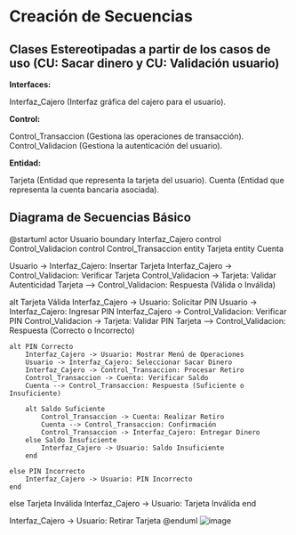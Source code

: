 # Creación de Secuencias
## Clases Estereotipadas a partir de los casos de uso (CU: Sacar dinero y CU: Validación usuario)
**Interfaces:**

Interfaz_Cajero (Interfaz gráfica del cajero para el usuario).

**Control:**

Control_Transaccion (Gestiona las operaciones de transacción).
Control_Validacion (Gestiona la autenticación del usuario).

**Entidad:**

Tarjeta (Entidad que representa la tarjeta del usuario).
Cuenta (Entidad que representa la cuenta bancaria asociada).

## Diagrama de Secuencias Básico
@startuml
actor Usuario
boundary Interfaz_Cajero
control Control_Validacion
control Control_Transaccion
entity Tarjeta
entity Cuenta

Usuario -> Interfaz_Cajero: Insertar Tarjeta
Interfaz_Cajero -> Control_Validacion: Verificar Tarjeta
Control_Validacion -> Tarjeta: Validar Autenticidad
Tarjeta --> Control_Validacion: Respuesta (Válida o Inválida)

alt Tarjeta Válida
    Interfaz_Cajero -> Usuario: Solicitar PIN
    Usuario -> Interfaz_Cajero: Ingresar PIN
    Interfaz_Cajero -> Control_Validacion: Verificar PIN
    Control_Validacion -> Tarjeta: Validar PIN
    Tarjeta --> Control_Validacion: Respuesta (Correcto o Incorrecto)
    
    alt PIN Correcto
        Interfaz_Cajero -> Usuario: Mostrar Menú de Operaciones
        Usuario -> Interfaz_Cajero: Seleccionar Sacar Dinero
        Interfaz_Cajero -> Control_Transaccion: Procesar Retiro
        Control_Transaccion -> Cuenta: Verificar Saldo
        Cuenta --> Control_Transaccion: Respuesta (Suficiente o Insuficiente)
        
        alt Saldo Suficiente
            Control_Transaccion -> Cuenta: Realizar Retiro
            Cuenta --> Control_Transaccion: Confirmación
            Control_Transaccion -> Interfaz_Cajero: Entregar Dinero
        else Saldo Insuficiente
            Interfaz_Cajero -> Usuario: Saldo Insuficiente
        end

    else PIN Incorrecto
        Interfaz_Cajero -> Usuario: PIN Incorrecto
    end

else Tarjeta Inválida
    Interfaz_Cajero -> Usuario: Tarjeta Inválida
end

Interfaz_Cajero -> Usuario: Retirar Tarjeta
@enduml
![image](https://github.com/user-attachments/assets/67b1ef72-1468-424d-a2bc-f92aea133daa)

